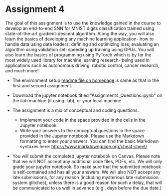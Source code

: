 # Assignment 4 #
The goal of this assignment is to use the knowledge gained in the course to develop an end-to-end SNN for MNIST digits classification trained using state-of-the-art gradient-descent algorithm. Along the way, you will also learn the basics of developing any machine learning application- how to handle data using data loaders; defining and optimizing loss; evaluating an algorithm using validation set; speeding up training using GPUs. You will also learn the basics of programming using PyTorch which is by far the most widely used library for machine learning research- being used in applications such as autonomous driving, robotic control, cancer research, and much more!

* The environment setup [readme file on homepage](../README.md) is same as that in the first and second assignment. 

* Download the jupyter notebook titled "Assignment4_Questions.ipynb" on the ilab machine (if using ilab), or your local machine.

* The assignment is a mix of conceptual and coding questions. 
    * Implement your code in the space provided in the cells in the Jupyter notebook. 
    * Write your answers to the conceptual questions in the space provided in the Jupyter notebook. Please use the Markdown formatting to enter your answers. You can find the basic Markdown syntaxes here: https://www.markdownguide.org/cheat-sheet/
   
* You will submit the completed jupyter notebook on Canvas. Please note that we will NOT accept any additional code files, PDFs, etc. We will only grade your jupyter notebook. So make sure that the submitted notebook is self-contained and has all your answers. We will also NOT accept any late submissions, for any reason (including mysterious late-submission system glitches), unless there is a good reason for such a delay, that will be communicated to us well in advance (e.g., days before the due date.)
